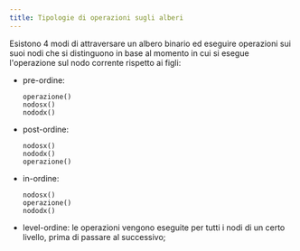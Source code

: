 ```yaml
---
title: Tipologie di operazioni sugli alberi
---
```


Esistono 4 modi di attraversare un albero binario ed eseguire operazioni sui
suoi nodi che si distinguono in base al momento in cui si esegue l'operazione
sul nodo corrente rispetto ai figli:

- pre-ordine:

  ```none
  operazione()
  nodosx()
  nododx()
  ```

- post-ordine:

  ```none
  nodosx()
  nododx()
  operazione()
  ```

- in-ordine:

  ```none
  nodosx()
  operazione()
  nododx()
  ```

- level-ordine: le operazioni vengono eseguite per tutti i nodi di un certo
  livello, prima di passare al successivo;
